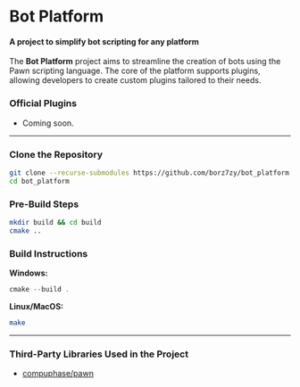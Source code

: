 # Bot Platform
#### A project to simplify bot scripting for any platform

The **Bot Platform** project aims to streamline the creation of bots using the Pawn scripting language. The core of the platform supports plugins, allowing developers to create custom plugins tailored to their needs.

### Official Plugins
- Coming soon.

---

### Clone the Repository
```bash
git clone --recurse-submodules https://github.com/borz7zy/bot_platform.git
cd bot_platform
```

### Pre-Build Steps
```bash
mkdir build && cd build
cmake ..
```

### Build Instructions
**Windows:**
```powershell
cmake --build .
```

**Linux/MacOS:**
```bash
make
```

---

### Third-Party Libraries Used in the Project
- [compuphase/pawn](https://github.com/compuphase/pawn)
